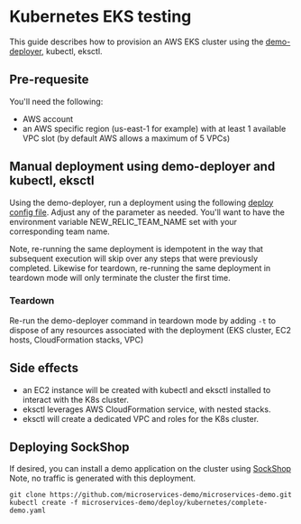 # Kubernetes EKS testing

This guide describes how to provision an AWS EKS cluster using the [demo-deployer](https://github.com/newrelic/demo-deployer), kubectl, eksctl. 

## Pre-requesite

You'll need the following:
* AWS account
* an AWS specific region (us-east-1 for example) with at least 1 available VPC slot (by default AWS allows a maximum of 5 VPCs)

## Manual deployment using demo-deployer and kubectl, eksctl

Using the demo-deployer, run a deployment using the following [deploy config file](../test/manual/definitions/kubernetes/eks-empty.json). Adjust any of the parameter as needed. You'll want to have the environment variable NEW_RELIC_TEAM_NAME set with your corresponding team name.

Note, re-running the same deployment is idempotent in the way that subsequent execution will skip over any steps that were previously completed. Likewise for teardown, re-running the same deployment in teardown mode will only terminate the cluster the first time.

### Teardown

Re-run the demo-deployer command in teardown mode by adding `-t` to dispose of any resources associated with the deployment (EKS cluster, EC2 hosts, CloudFormation stacks, VPC)

## Side effects

* an EC2 instance will be created with kubectl and eksctl installed to interact with the K8s cluster.
* eksctl leverages AWS CloudFormation service, with nested stacks.
* eksctl will create a dedicated VPC and roles for the K8s cluster.

## Deploying SockShop

If desired, you can install a demo application on the cluster using [SockShop](https://github.com/microservices-demo/microservices-demo/tree/master/deploy/kubernetes)
Note, no traffic is generated with this deployment.

```
git clone https://github.com/microservices-demo/microservices-demo.git
kubectl create -f microservices-demo/deploy/kubernetes/complete-demo.yaml 
```
